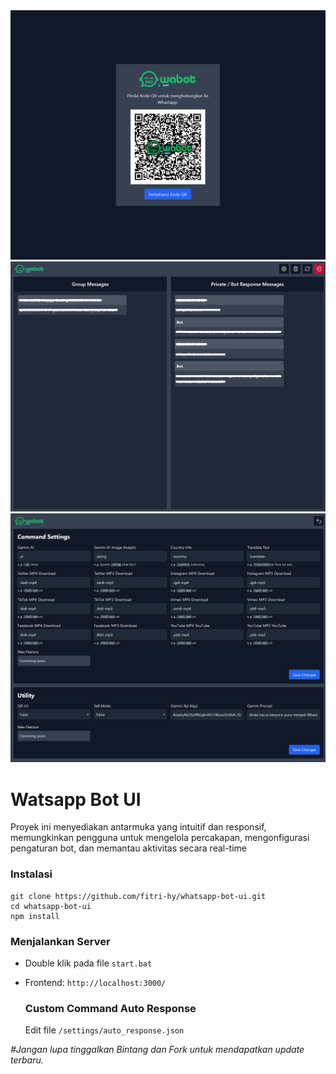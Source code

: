 <img src="./public/demo3.png">
<img src="./public/demo2.png">
<img src="./public/demo1.png">

# Watsapp Bot UI

Proyek ini menyediakan antarmuka yang intuitif dan responsif, memungkinkan pengguna untuk mengelola percakapan, mengonfigurasi pengaturan bot, dan memantau aktivitas secara real-time

### Instalasi

```
git clone https://github.com/fitri-hy/whatsapp-bot-ui.git
cd whatsapp-bot-ui
npm install
```

### Menjalankan Server

- Double klik pada file `start.bat`
- Frontend: `http://localhost:3000/`

  ### Custom Command Auto Response

  Edit file `/settings/auto_response.json`

*#Jangan lupa tinggalkan Bintang dan Fork untuk mendapatkan update terbaru.*
